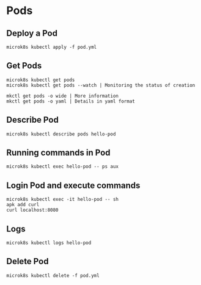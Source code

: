 # Pods

## Deploy a Pod

    microk8s kubectl apply -f pod.yml

## Get Pods

    microk8s kubectl get pods
    microk8s kubectl get pods --watch | Monitoring the status of creation

    mkctl get pods -o wide | More information
    mkctl get pods -o yaml | Details in yaml format

## Describe Pod

    microk8s kubectl describe pods hello-pod

## Running commands in Pod

    microk8s kubectl exec hello-pod -- ps aux

## Login Pod and execute commands

    microk8s kubectl exec -it hello-pod -- sh
    apk add curl
    curl localhost:8080

## Logs

    microk8s kubectl logs hello-pod

## Delete Pod

    microk8s kubectl delete -f pod.yml